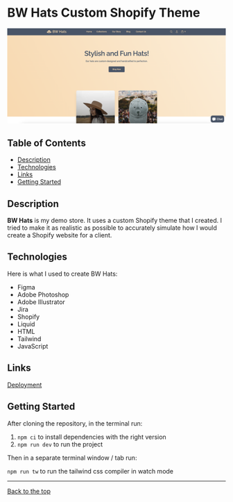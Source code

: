 # BW Hats Custom Shopify Theme

![BW Hats Landing Page](/bw-hats-shopify-theme-thumbnail.png)

## Table of Contents

- [Description](#description)
- [Technologies](#technologies)
- [Links](#links)
- [Getting Started](#getting-started)

## Description

**BW Hats** is my demo store. It uses a custom Shopify theme that I created. I tried to make it as realistic as possible to accurately simulate how I would create a Shopify website for a client.

## Technologies

Here is what I used to create BW Hats:

- Figma
- Adobe Photoshop
- Adobe Illustrator
- Jira
- Shopify
- Liquid
- HTML
- Tailwind
- JavaScript

## Links

[Deployment](https://bw-hats.com)

## Getting Started

After cloning the repository, in the terminal run:

1. `npm ci` to install dependencies with the right version
2. `npm run dev` to run the project

Then in a separate terminal window / tab run:

`npm run tw` to run the tailwind css compiler in watch mode

---

[Back to the top](#bw-hats-custom-shopify-theme)
